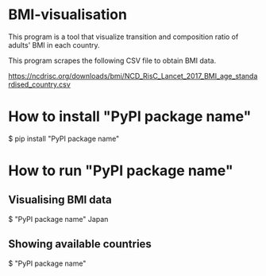 # BMI-visualisation

This program is a tool that visualize transition and composition ratio of adults' BMI in each country. 

This program scrapes the following CSV file to obtain BMI data.

https://ncdrisc.org/downloads/bmi/NCD_RisC_Lancet_2017_BMI_age_standardised_country.csv

# How to install "PyPI package name"

$ pip install "PyPI package name"


# How to run "PyPI package name"

## Visualising BMI data

$ "PyPI package name" Japan

## Showing available countries

$ "PyPI package name"
